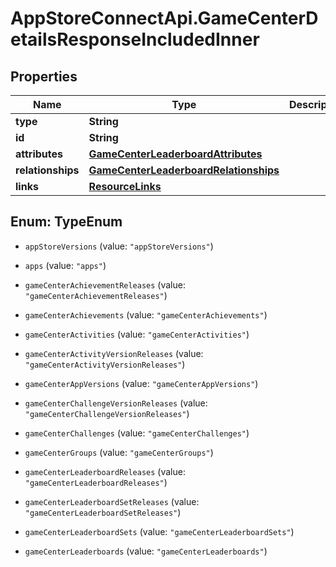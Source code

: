 # AppStoreConnectApi.GameCenterDetailsResponseIncludedInner

## Properties

Name | Type | Description | Notes
------------ | ------------- | ------------- | -------------
**type** | **String** |  | 
**id** | **String** |  | 
**attributes** | [**GameCenterLeaderboardAttributes**](GameCenterLeaderboardAttributes.md) |  | [optional] 
**relationships** | [**GameCenterLeaderboardRelationships**](GameCenterLeaderboardRelationships.md) |  | [optional] 
**links** | [**ResourceLinks**](ResourceLinks.md) |  | [optional] 



## Enum: TypeEnum


* `appStoreVersions` (value: `"appStoreVersions"`)

* `apps` (value: `"apps"`)

* `gameCenterAchievementReleases` (value: `"gameCenterAchievementReleases"`)

* `gameCenterAchievements` (value: `"gameCenterAchievements"`)

* `gameCenterActivities` (value: `"gameCenterActivities"`)

* `gameCenterActivityVersionReleases` (value: `"gameCenterActivityVersionReleases"`)

* `gameCenterAppVersions` (value: `"gameCenterAppVersions"`)

* `gameCenterChallengeVersionReleases` (value: `"gameCenterChallengeVersionReleases"`)

* `gameCenterChallenges` (value: `"gameCenterChallenges"`)

* `gameCenterGroups` (value: `"gameCenterGroups"`)

* `gameCenterLeaderboardReleases` (value: `"gameCenterLeaderboardReleases"`)

* `gameCenterLeaderboardSetReleases` (value: `"gameCenterLeaderboardSetReleases"`)

* `gameCenterLeaderboardSets` (value: `"gameCenterLeaderboardSets"`)

* `gameCenterLeaderboards` (value: `"gameCenterLeaderboards"`)





